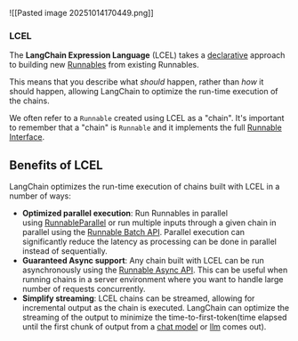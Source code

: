 
![[Pasted image 20251014170449.png]]



### LCEL

The **LangChain Expression Language** (LCEL) takes a [declarative](https://en.wikipedia.org/wiki/Declarative_programming) approach to building new [Runnables](https://python.langchain.com/docs/concepts/runnables/) from existing Runnables.

This means that you describe what _should_ happen, rather than _how_ it should happen, allowing LangChain to optimize the run-time execution of the chains.

We often refer to a `Runnable` created using LCEL as a "chain". It's important to remember that a "chain" is `Runnable` and it implements the full [Runnable Interface](https://python.langchain.com/docs/concepts/runnables/).


## Benefits of LCEL

LangChain optimizes the run-time execution of chains built with LCEL in a number of ways:

- **Optimized parallel execution**: Run Runnables in parallel using [RunnableParallel](https://python.langchain.com/docs/concepts/lcel/#runnableparallel) or run multiple inputs through a given chain in parallel using the [Runnable Batch API](https://python.langchain.com/docs/concepts/runnables/#optimized-parallel-execution-batch). Parallel execution can significantly reduce the latency as processing can be done in parallel instead of sequentially.
- **Guaranteed Async support**: Any chain built with LCEL can be run asynchronously using the [Runnable Async API](https://python.langchain.com/docs/concepts/runnables/#asynchronous-support). This can be useful when running chains in a server environment where you want to handle large number of requests concurrently.
- **Simplify streaming**: LCEL chains can be streamed, allowing for incremental output as the chain is executed. LangChain can optimize the streaming of the output to minimize the time-to-first-token(time elapsed until the first chunk of output from a [chat model](https://python.langchain.com/docs/concepts/chat_models/) or [llm](https://python.langchain.com/docs/concepts/text_llms/) comes out).

